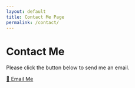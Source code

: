 ```yaml
---
layout: default
title: Contact Me Page
permalink: /contact/
---
```


# Contact Me

Please click the button below to send me an email.

<a href="mailto:brandon.f.withington@gmail.com" class="contact-button">📧 Email Me</a>
